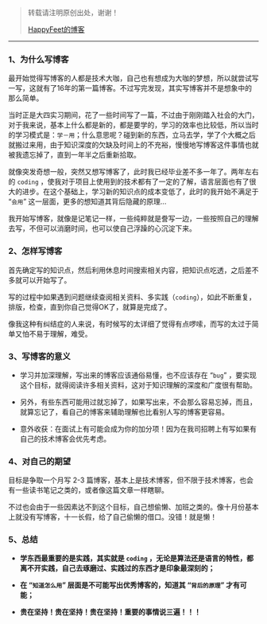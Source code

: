 > 转载请注明原创出处，谢谢！
>
> [HappyFeet的博客](https://blog.csdn.net/haihui_yang)

---

### 1、为什么写博客

最开始觉得写博客的人都是技术大咖，自己也有想成为大咖的梦想，所以就尝试写一写，这就有了16年的第一篇博客。不过写完发现，其实写博客并不是想象中的那么简单。

当时正是大四实习期间，花了一些时间写了一篇，不过由于刚刚踏入社会的大门，对于我来说，基本上什么都是新的，都是要学的，学习的效率也比较低，所以当时的学习模式是：`学－用`；什么意思呢？碰到新的东西，立马去学，学了个大概之后就搬过来用，由于知识深度的欠缺及时间上的不充裕，慢慢地写博客这件事情也就被我遗忘掉了，直到一年半之后重新拾取。

就像突发奇想一般，突然又想写博客了，此时我已经毕业差不多一年了。两年左右的 `coding` ，使我对于项目上使用到的技术都有了一定的了解，语言层面也有了很大的进步。在这个基础上，学习新的知识点的成本变低了，此时的我开始不满足于 “`会用`” 这一层面，更多的想知道其背后隐藏的原理...

我开始写博客，就像是记笔记一样，一些纯粹就是誊写一边，一些按照自己的理解去写，不但可以消磨时间，也可以使自己浮躁的心沉淀下来。

### 2、怎样写博客

首先确定写的知识点，然后利用休息时间搜索相关内容，把知识点吃透，之后差不多就可以开始写了。

写的过程中如果遇到问题继续查阅相关资料、多实践（`coding`），如此不断重复，排版，检查，直到你自己觉得OK了，就算是完成了。

像我这种有纠结症的人来说，有时候写的太详细了觉得有点啰嗦，而写的太过于简单又怕不易于理解，难受。

### 3、写博客的意义

- 学习并加深理解，写出来的博客应该通俗易懂，也不应该存在 “`bug`” ，要实现这个目标，就得阅读许多相关资料，这对于知识理解的深度和广度很有帮助。

- 另外，有些东西可能用过就忘掉了，如果写出来，不会那么容易忘掉，而且，就算忘记了，看自己的博客来辅助理解也比看别人写的博客更容易。

- 意外收获：在面试上有可能会成为你的加分项！因为在我司招聘上有写如果有自己的技术博客会优先考虑。

### 4、对自己的期望

目标是争取一个月写 2-3 篇博客，基本上是技术博客，但不限于技术博客，也会有一些读书笔记之类的，或者像这篇文章一样瞎聊。

不过也会由于一些因素达不到这个目标，自己想偷懒、加班之类的。像十月份基本上就没有写博客，十一长假，给了自己偷懒的借口。没错！就是懒！

### 5、总结

- **学东西最重要的是实践，其实就是 `coding` ，无论是算法还是语言的特性，都离不开实践，自己去琢磨过、实践过的东西才是印象最深刻的；**

- **在 “`知道怎么用`” 层面是不可能写出优秀博客的，知道其 “`背后的原理`” 才有可能；**

- **贵在坚持！贵在坚持！贵在坚持！重要的事情说三遍！！！**